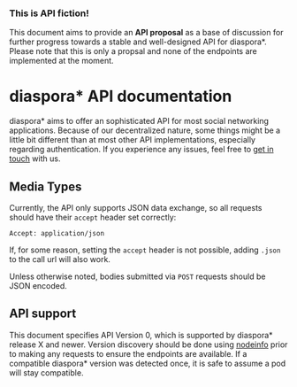 ---
---

<div class="panel panel-warning">
  <div class="panel-heading">
    <h3 class="panel-title">This is API fiction!</h3>
  </div>
  <div class="panel-body">
    This document aims to provide an <strong>API proposal</strong> as a base of discussion for further progress towards a stable and well-designed API for diaspora*. Please note that this is only a propsal and none of the endpoints are implemented at the moment.
  </div>
</div>

# diaspora\* API documentation

diaspora\* aims to offer an sophisticated API for most social networking applications. Because of our decentralized nature, some things might be a little bit different than at most other API implementations, especially regarding authentication. If you experience any issues, feel free to [get in touch][communication] with us.

## Media Types

Currently, the API only supports JSON data exchange, so all requests should have their `accept` header set correctly:

~~~
Accept: application/json
~~~

If, for some reason, setting the `accept` header is not possible, adding `.json` to the call url will also work.

Unless otherwise noted, bodies submitted via `POST` requests should be JSON encoded.

## API support

This document specifies API Version 0, which is supported by diaspora\* release X and newer. Version discovery should be done using [nodeinfo][nodeinfo] prior to making any requests to ensure the endpoints are available. If a compatible diaspora\* version was detected once, it is safe to assume a pod will stay compatible.

[communication]: https://wiki.diasporafoundation.org/How_we_communicate
[nodeinfo]: http://nodeinfo.diaspora.software/
